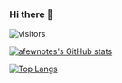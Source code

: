 ### Hi there 👋 

 ![visitors](https://visitor-badge.glitch.me/badge?page_id=afewnotes.afewnotes)
<!--
**afewnotes/afewnotes** is a ✨ _special_ ✨ repository because its `README.md` (this file) appears on your GitHub profile.

Here are some ideas to get you started:

- 🔭 I’m currently working on ...
- 🌱 I’m currently learning ...
- 👯 I’m looking to collaborate on ...
- 🤔 I’m looking for help with ...
- 💬 Ask me about ...
- 📫 How to reach me: ...
- 😄 Pronouns: ...
- ⚡ Fun fact: ...
-->
[![afewnotes's GitHub stats](https://github-readme-stats.vercel.app/api?username=afewnotes&show_icons=true)](https://github.com/anuraghazra/github-readme-stats)


[![Top Langs](https://github-readme-stats.vercel.app/api/top-langs/?username=afewnotes)](https://github.com/anuraghazra/github-readme-stats)

